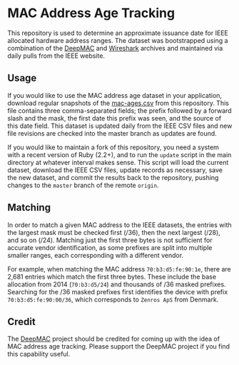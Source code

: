 # MAC Address Age Tracking

This repository is used to determine an approximate issuance date for 
IEEE allocated hardware address ranges. The dataset was bootstrapped
using a combination of the [DeepMAC](http://www.deepmac.org) and
[Wireshark](http://www.wireshark.org) archives and maintained via
daily pulls from the IEEE website.

## Usage

If you would like to use the MAC address age dataset in your application, download regular snapshots of the [mac-ages.csv](https://raw.githubusercontent.com/hdm/mac-ages/master/data/mac-ages.csv) from this repository. This file contains three comma-separated fields; the prefix followed by a forward slash and the mask, the first date this prefix was seen, and the source of this date field. This dataset is updated daily from the IEEE CSV files and new file revisions are checked into the master branch as updates are found.

If you would like to maintain a fork of this repository, you need a system with a recent version of Ruby (2.2+), and to run the `update` script in the main directory at whatever interval makes sense. This script will load the current dataset, download the IEEE CSV files, update records as necessary, save the new dataset, and commit the results back to the repository, pushing changes to the `master` branch of the remote `origin`.

## Matching

In order to match a given MAC address to the IEEE datasets, the entries with the largest mask must be checked first (/36), then the next largest (/28), and so on (/24). Matching just the first three bytes is not sufficient for accurate vendor identification, as some prefixes are split into multiple smaller ranges, each corresponding with a different vendor.

For example, when matching the MAC address `70:b3:d5:fe:90:1e`, there are 2,681 entries which match the first three bytes. These include the base allocation from 2014 (`70:b3:d5/24`) and thousands of /36 masked prefixes. Searching for the /36 masked prefixes first identifies the device with prefix `70:b3:d5:fe:90:00/36`, which corresponds to `Zenros ApS` from Denmark.

## Credit

The [DeepMAC](http://www.deepmac.org) project should be credited for coming up with the idea of MAC address age tracking. Please support the DeepMAC project if you find this capability useful. 
